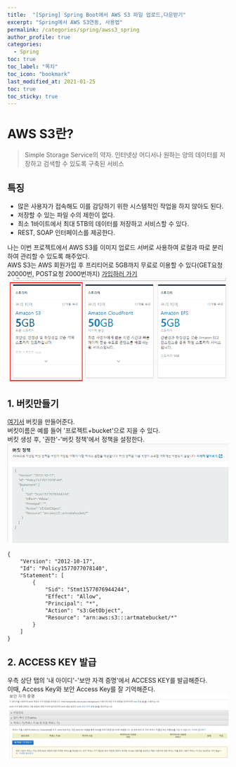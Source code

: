 ```yaml
---
title:  "[Spring] Spring Boot에서 AWS S3 파일 업로드,다운받기"
excerpt: "Spring에서 AWS S3연동, 사용법"
permalink: /categories/spring/awss3_spring
author_profile: true
categories:
  - Spring
toc: true
toc_label: "목차"
toc_icon: "bookmark"
last_modified_at: 2021-01-25
toc: true
toc_sticky: true
---
```



# AWS S3란?
> Simple Storage Service의 약자.
> 인터넷상 어디서나 원하는 양의 데이터를 저장하고 검색할 수 있도록 구축된 서비스  

## 특징
* 많은 사용자가 접속해도 이를 감당하기 위한 시스템적인 작업을 하지 않아도 된다.  
* 저장할 수 있는 파일 수의 제한이 없다.
* 최소 1바이트에서 최대 5TB의 데이터를 저장하고 서비스할 수 있다.
* REST, SOAP 인터페이스를 제공한다.   

나는 이번 프로젝트에서 AWS S3를 이미지 업로드 서버로 사용하여 로컬과 따로 분리하여 관리할 수 있도록 해주었다.  
AWS S3는 AWS 회원가입 후 프리티어로 5GB까지 무료로 이용할 수 있다(GET요청 20000번, POST요청 2000번까지) 
[가입하러 가기](https://aws.amazon.com/ko/free/?all-free-tier.sort-by=item.additionalFields.SortRank&all-free-tier.sort-order=asc&awsf.Free%20Tier%20Categories=categories%23storage&trk=ps_a134p000006gGiOAAU&trkCampaign=acq_paid_search_brand&sc_channel=PS&sc_campaign=acquisition_KR&sc_publisher=Google&sc_category=Storage&sc_country=KR&sc_geo=APAC&sc_outcome=acq&sc_detail=aws%20s3&sc_content=S3_e&sc_matchtype=e&sc_segment=477202843563&sc_medium=ACQ-P|PS-GO|Brand|Desktop|SU|Storage|S3|KR|EN|Text&s_kwcid=AL!4422!3!477202843563!e!!g!!aws%20s3&ef_id=CjwKCAiAu8SABhAxEiwAsodSZMXf_E7yfRJlQ9nZjt_KN0hHpvBSWojZaiwyCmC9RJxJk9PJpoGIExoCY08QAvD_BwE:G:s&s_kwcid=AL!4422!3!477202843563!e!!g!!aws%20s3)
![awss3_1](/assets/images/awss3_1.png)      

## 1. 버킷만들기
[여기서](https://s3.console.aws.amazon.com/s3/home?region=ap-northeast-2) 버킷을 만들어준다.  
버킷이름은 예를 들어 '프로젝트+bucket'으로 지을 수 있다.  
버킷 생성 후, '권한'-'버킷 정책'에서 정책을 설정한다.  
![awss3_2](/assets/images/awss3_2.png)  
```
{
    "Version": "2012-10-17",
    "Id": "Policy1577077078140",
    "Statement": [
        {
            "Sid": "Stmt1577076944244",
            "Effect": "Allow",
            "Principal": "*",
            "Action": "s3:GetObject",
            "Resource": "arn:aws:s3:::artmatebucket/*"
        }
    ]
}
```

## 2. ACCESS KEY 발급  
우측 상단 탭의 '내 아이디'-'보안 자격 증명'에서 ACCESS KEY를 발급해준다.  
이때, Access Key와 보안 Access Key를 잘 기억해준다.   
![awss3_3](/assets/images/awss3_3.png)    

